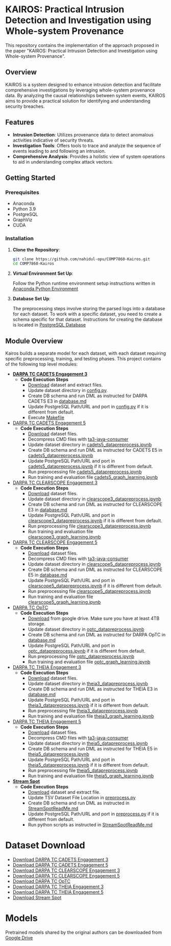 
# KAIROS: Practical Intrusion Detection and Investigation using Whole-system Provenance

This repository contains the implementation of the approach proposed in the paper "KAIROS: Practical Intrusion Detection and Investigation using Whole-system Provenance".

## Overview

KAIROS is a system designed to enhance intrusion detection and facilitate comprehensive investigations by leveraging whole-system provenance data. By analyzing the causal relationships between system events, KAIROS aims to provide a practical solution for identifying and understanding security breaches.

## Features

- **Intrusion Detection**: Utilizes provenance data to detect anomalous activities indicative of security threats.
- **Investigation Tools**: Offers tools to trace and analyze the sequence of events leading to and following an intrusion.
- **Comprehensive Analysis**: Provides a holistic view of system operations to aid in understanding complex attack vectors.

## Getting Started


### Prerequisites

- Anaconda
- Python 3.9
- PostgreSQL
- GraphViz
- CUDA

### Installation

1. **Clone the Repository**:
   ```bash
   git clone https://github.com/nahidul-opu/COMP7860-Kairos.git
   cd COMP7860-Kairos
   ```

2. **Virtual Environment Set Up**:

   Follow the Python runtime environment setup instructions written in [Anaconda Python Environment](DARPA/settings/environment-settings.md)
3. **Database Set Up**:

   The preprocessing steps involve storing the parsed logs into a database for each dataset. To work with a specific dataset, you need to create a schema specific for that dataset. Instructions for creating the database is located in [PostgreSQL Database](DARPA/settings/database.md)


## Module Overview
Kairos builds a separate model for each dataset, with each dataset requiring specific preprocessing, training, and testing phases. This project contains of the following top level modules:



[//]: # (- **Unix Environment**)
- **[DARPA TC CADETS Engagement 3](DARPA/CADETS_E3)**
  - **Code Execution Steps**
    - [Download](https://drive.google.com/drive/u/0/folders/179uDuz62Aw61Ehft6MoJCpPeBEz16VFy) dataset and extract files.
    - Update dataset directory in [config.py](DARPA/CADETS_E3/config.py).
    - Create DB schema and run DML as instructed for DARPA CADETS E3 in [database.md](DARPA/settings/database.md)
    - Update PostgreSQL Path/URL and port in [config.py](DARPA/CADETS_E3/config.py)  if it is different from default.
    - Execute [Makefile](DARPA/CADETS_E3/Makefile)
- [DARPA TC CADETS  Engagement 5](DARPA/CADETS_E5)
  - **Code Execution Steps**
     - [Download](https://drive.google.com/drive/u/0/folders/1YOaC0SMGjBnrT9952EwmKKngQkBYf4hY) dataset files.
     - Decompress CMD files with [ta3-java-consumer](https://github.com/darpa-i2o/Transparent-Computing/blob/master/README-E3.md)
     - Update dataset directory in [cadets5_datapreprocess.ipynb](DARPA/CADETS_E5/cadets5_datapreprocess.ipynb)
     - Create DB schema and run DML as instructed for CADETS E5 in [cadets5_datapreprocess.ipynb](DARPA/CADETS_E5/cadets5_datapreprocess.ipynb)
     - Update PostgreSQL Path/URL and port in [cadets5_datapreprocess.ipynb](DARPA/CADETS_E5/cadets5_datapreprocess.ipynb)  if it is different from default.
     - Run preprocessing file [cadets5_datapreprocess.ipynb](DARPA/CADETS_E5/cadets5_datapreprocess.ipynb)
     - Run training and evaluation file [cadets5_graph_learning.ipynb](DARPA/CADETS_E5/cadets5_graph_learning.ipynb)
- [DARPA TC CLEARSCOPE  Engagement 3](DARPA/CLEARSCOPE_E3)
    - **Code Execution Steps**
      - [Download](https://drive.google.com/drive/u/0/folders/1cbOHa5_dlu0XF8od5YKKqCGOawHzqaT_) dataset files.
      - Update dataset directory in [clearscope3_datapreprocess.ipynb](DARPA/CLEARSCOPE_E3/clearscope3_datapreprocess.ipynb)
      - Create DB schema and run DML as instructed for CLEARSCOPE E3 in [database.md](DARPA/settings/database.md)
      - Update PostgreSQL Path/URL and port in  [clearscope3_datapreprocess.ipynb](DARPA/CLEARSCOPE_E3/clearscope3_datapreprocess.ipynb) if it is different from default.
      - Run preprocessing file [clearscope3_datapreprocess.ipynb](DARPA/CLEARSCOPE_E3/clearscope3_datapreprocess.ipynb)
      - Run training and evaluation file [clearscope3_graph_learning.ipynb](DARPA/CLEARSCOPE_E3/clearscope3_graph_learning.ipynb)
- [DARPA TC CLEARSCOPE  Engagement 5](DARPA/CLEARSCOPE_E5)
  - **Code Execution Steps**
    - [Download](https://drive.google.com/drive/u/0/folders/1S-LrRdu1tCjUMQA_VdKj_OXWs4BA7Hk_) dataset files.
    - Decompress CMD files with [ta3-java-consumer](https://github.com/darpa-i2o/Transparent-Computing/blob/master/README-E3.md)
    - Update dataset directory in [clearscope5_datapreprocess.ipynb](DARPA/CLEARSCOPE_E5/clearscope5_datapreprocess.ipynb)
    - Create DB schema and run DML as instructed for CLEARSCOPE E5 in [database.md](DARPA/settings/database.md)
    - Update PostgreSQL Path/URL and port in  [clearscope5_datapreprocess.ipynb](DARPA/CLEARSCOPE_E5/clearscope5_datapreprocess.ipynb) if it is different from default.
    - Run preprocessing file [clearscope5_datapreprocess.ipynb](DARPA/CLEARSCOPE_E5/clearscope5_datapreprocess.ipynb)
    - Run training and evaluation file [clearscope5_graph_learning.ipynb](DARPA/CLEARSCOPE_E5/clearscope5_graph_learning.ipynb)
- [DARPA TC OpTC](DARPA/OpTC)
  - **Code Execution Steps**
    - [Download](https://drive.google.com/drive/u/0/folders/1n3kkS3KR31KUegn42yk3-e6JkZvf0Caa) from google drive. Make sure you have at least 4TB storage.
    - Update dataset directory in [optc_datapreprocess.ipynb](DARPA/OpTC/optc_datapreprocess.ipynb)
    - Create DB schema and run DML as instructed for DARPA OpTC in [database.md](DARPA/settings/database.md)
    - Update PostgreSQL Path/URL and port in [optc_datapreprocess.ipynb](DARPA/OpTC/optc_datapreprocess.ipynb)  if it is different from default.
    - Run preprocessing file [optc_datapreprocess.ipynb](DARPA/OpTC/optc_datapreprocess.ipynb)
    - Run training and evaluation file [optc_graph_learning.ipynb](DARPA/OpTC/optc_graph_learning.ipynb)
- [DARPA TC THEIA  Engagement 3](DARPA/THEIA_E3)
  - **Code Execution Steps**
    - [Download](https://drive.google.com/drive/u/0/folders/1AWXy7GFGJWeJPGzvkT935kTfwBYzjhfC) dataset files.
    - Update dataset directory in [theia3_datapreprocess.ipynb](DARPA/THEIA_E3/theia3_datapreprocess.ipynb)
    - Create DB schema and run DML as instructed for THEIA E3 in [database.md](DARPA/settings/database.md)
    - Update PostgreSQL Path/URL and port in [theia3_datapreprocess.ipynb](DARPA/THEIA_E3/theia3_datapreprocess.ipynb)  if it is different from default.
    - Run preprocessing file [theia3_datapreprocess.ipynb](DARPA/THEIA_E3/theia3_datapreprocess.ipynb)
    - Run training and evaluation file [theia3_graph_learning.ipynb](DARPA/THEIA_E3/theia3_graph_learning.ipynb)
- [DARPA TC THEIA  Engagement 5](DARPA/THEIA_E5)
  - **Code Execution Steps**
     - [Download](https://drive.google.com/drive/u/0/folders/13zdJvC62zsJc2nD7KWxtN9xkk05LdQGw) dataset files.
     - Decompress CMD files with [ta3-java-consumer](https://github.com/darpa-i2o/Transparent-Computing/blob/master/README-E3.md)
     - Update dataset directory in [theia5_datapreprocess.ipynb](DARPA/THEIA_E5/theia5_datapreprocess.ipynb)
     - Create DB schema and run DML as instructed for THEIA E5 in [theia5_datapreprocess.ipynb](DARPA/THEIA_E5/theia5_datapreprocess.ipynb)
     - Update PostgreSQL Path/URL and port in [theia5_datapreprocess.ipynb](DARPA/THEIA_E5/theia5_datapreprocess.ipynb)  if it is different from default.
     - Run preprocessing file [theia5_datapreprocess.ipynb](DARPA/THEIA_E5/theia5_datapreprocess.ipynb)
     - Run training and evaluation file [theia5_graph_learning.ipynb](DARPA/THEIA_E5/theia5_graph_learning.ipynb)
- **[Stream Spot](StreamSpot)**
  - **Code Execution Steps**
      - [Download](https://github.com/sbustreamspot/sbustreamspot-data/blob/master/all.tar.gz) dataset and extract file.
      - Update TSV Dataset File Location in [preprocess.py](StreamSpot/src/preprocess.py)
      - Create DB schema and run DML as instructed in [StreamSpotReadMe.md](StreamSpot/src/README.md)
      - Update PostgreSQL Path/URL and port in [preprocess.py](StreamSpot/src/preprocess.py) if it is different from default.
      - Run python scripts as instructed in [StreamSpotReadMe.md](StreamSpot/src/README.md)

[//]: # (- **Windows Environment**)

[//]: # (  - [CADETS  Engagement 3]&#40;DARPA/WINDOWS/CADETS_E3&#41;)

[//]: # (  - [CADETS  Engagement 5]&#40;DARPA/WINDOWS/CADETS_E5&#41;)

[//]: # (  - [CLEARSCOPE  Engagement 5]&#40;DARPA/WINDOWS/CLEARSCOPE_E5&#41;)

# Dataset Download
- [Download DARPA TC CADETS Engagement 3](https://drive.google.com/drive/u/0/folders/179uDuz62Aw61Ehft6MoJCpPeBEz16VFy)
- [Download DARPA TC CADETS  Engagement 5](https://drive.google.com/drive/u/0/folders/1YOaC0SMGjBnrT9952EwmKKngQkBYf4hY)
- [Download DARPA TC CLEARSCOPE  Engagement 3](https://drive.google.com/drive/u/0/folders/1cbOHa5_dlu0XF8od5YKKqCGOawHzqaT_)
- [Download DARPA TC CLEARSCOPE  Engagement 5](https://drive.google.com/drive/u/0/folders/1S-LrRdu1tCjUMQA_VdKj_OXWs4BA7Hk_)
- [Download DARPA TC OpTC](https://drive.google.com/drive/u/0/folders/1n3kkS3KR31KUegn42yk3-e6JkZvf0Caa)
- [Download DARPA TC THEIA  Engagement 3](https://drive.google.com/drive/u/0/folders/1AWXy7GFGJWeJPGzvkT935kTfwBYzjhfC)
- [Download DARPA TC THEIA  Engagement 5](https://drive.google.com/drive/u/0/folders/13zdJvC62zsJc2nD7KWxtN9xkk05LdQGw)
- [Download Stream Spot](https://github.com/sbustreamspot/sbustreamspot-data/blob/master/all.tar.gz)

# Models
Pretrained models shared by the original authors can be downloaded from [Google Drive](https://drive.google.com/drive/u/0/folders/1YAKoO3G32xlYrCs4BuATt1h_hBvvEB6C)
